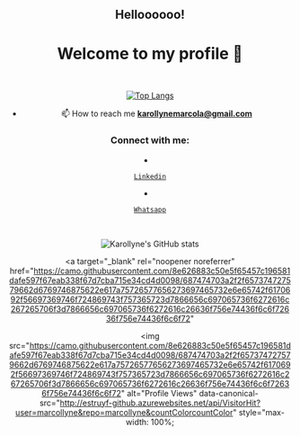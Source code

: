<h2 align="center">Helloooooo!</h1>

<h1 align="center">Welcome to my profile 👋</h1>


</br>

<div align="center">

[![Top Langs](https://github-readme-stats.vercel.app/api/top-langs/?username=marcollyne&layout=compact&theme=tokyonight)](https://github.com/ralfprezia/github-readme-stats)

</div>

<div align="center">

- 📫 How to reach me **karollynemarcola@gmail.com**

</div>

 <h3 align="center">Connect with me:</h3>

   <p align="left">

  <li align="center">

   <a class="url" href="https://www.linkedin.com/in/karollyne-marcola-a93472195/" img> 

    Linkedin

   </a>

  </li>

  <li align="center">

   <a class="url" href="https://api.whatsapp.com/send?phone=5544991536881/" img> 

    Whatsapp

   </a>

  </li>
 
</br>

<div align="center">
  
![Karollyne's GitHub stats](https://github-readme-stats.vercel.app/api?username=marcollyne&show_icons=true&theme=tokyonight)

 
 <a target="_blank" rel="noopener noreferrer" href="https://camo.githubusercontent.com/8e626883c50e5f65457c196581dafe597f67eab338f67d7cba715e34cd4d0098/687474703a2f2f657374727579662d6769746875622e617a75726577656273697465732e6e65742f6170692f56697369746f724869743f757365723d7866656c697065736f6272616c267265706f3d7866656c697065736f6272616c26636f756e74436f6c6f72636f756e74436f6c6f72"

<img src="https://camo.githubusercontent.com/8e626883c50e5f65457c196581dafe597f67eab338f67d7cba715e34cd4d0098/687474703a2f2f657374727579662d6769746875622e617a75726577656273697465732e6e65742f6170692f56697369746f724869743f757365723d7866656c697065736f6272616c267265706f3d7866656c697065736f6272616c26636f756e74436f6c6f72636f756e74436f6c6f72" alt="Profile Views" data-canonical-src="http://estruyf-github.azurewebsites.net/api/VisitorHit?user=marcollyne&repo=marcollyne&countColorcountColor" style="max-width: 100%;
</img>

</a>
</div>
